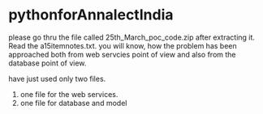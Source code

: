 # pythonforAnnalectIndia

please go thru the file called 25th_March_poc_code.zip after extracting it.
Read the a15itemnotes.txt. you will know, how the problem has been approached
both from web servcies point of view and also from the database point of view.

have just used only two files.
1. one file for the web services.
2. one file for database and model






